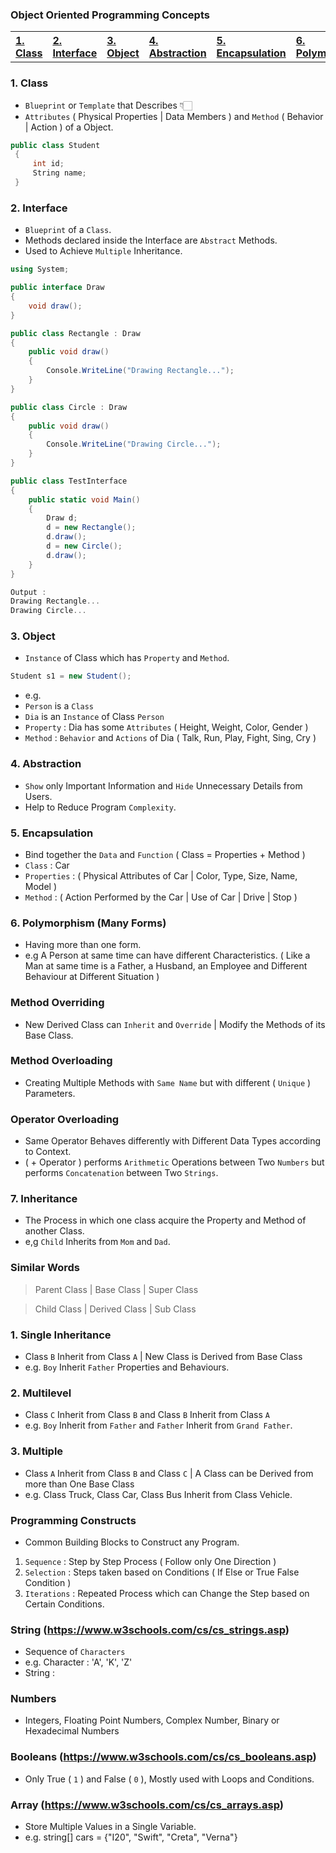### Object Oriented Programming Concepts

<table>
  <tr>
    <th align=left><a href= "#class">1. Class</a></th>
    <th align=left><a href= "#int">2. Interface</a></th>
    <th align=left><a href= "#obj">3. Object</a></th>
    <th align=left><a href= "#abs">4. Abstraction</a></th>
    <th align=left><a href= "#enc">5. Encapsulation</a></th>
    <th align=left><a href= "#poly">6. Polymorphism</a></th>
    <th align=left><a href= "#inh">7. Inheritance</a></th>
  </tr>
</table>

<h3 name='class'>1. Class</h3>

- `Blueprint` or `Template` that Describes 👇🏻
- `Attributes` ( Physical Properties | Data Members ) and `Method` ( Behavior | Action ) of a Object.

```C#
public class Student  
 {  
     int id; 
     String name; 
 }  
```

<h3 name='int'>2. Interface</h3>

- `Blueprint` of a `Class`.
- Methods declared inside the Interface are `Abstract` Methods.
- Used to Achieve `Multiple` Inheritance.

```C#
using System;  

public interface Draw
{  
    void draw();  
}  

public class Rectangle : Draw  
{  
    public void draw()  
    {  
        Console.WriteLine("Drawing Rectangle...");  
    }  
}  

public class Circle : Draw
{  
    public void draw()  
    {  
        Console.WriteLine("Drawing Circle...");  
    }  
}  

public class TestInterface  
{  
    public static void Main()  
    {  
        Draw d;  
        d = new Rectangle();  
        d.draw();  
        d = new Circle();  
        d.draw();  
    }  
}  
```

```C#
Output :
Drawing Rectangle...
Drawing Circle...
```

<h3 name='obj'>3. Object</h3> 

- `Instance` of Class which has `Property` and `Method`.

```C#
Student s1 = new Student();
```

- e.g. 
- `Person` is a `Class` 
- `Dia` is an `Instance` of Class `Person`
- `Property` : Dia has some `Attributes` ( Height, Weight, Color, Gender )    
- `Method` : `Behavior` and `Actions` of Dia ( Talk, Run, Play, Fight, Sing, Cry )

<h3 name='abs'>4. Abstraction</h3>

- `Show` only Important Information and `Hide` Unnecessary Details from Users.
- Help to Reduce Program `Complexity`.

<h3 name='enc'>5. Encapsulation</h3> 

- Bind together the `Data` and `Function` ( Class = Properties + Method )
- `Class` : Car
- `Properties` : ( Physical Attributes of Car | Color, Type, Size, Name, Model )
- `Method` : ( Action Performed by the Car | Use of Car | Drive | Stop )

<h3 name='poly'>6. Polymorphism (Many Forms)</h3>

- Having more than one form.
- e.g A Person at same time can have different Characteristics.
( Like a Man at same time is a Father, a Husband, an Employee and Different Behaviour at Different Situation )

### Method Overriding
- New Derived Class can `Inherit` and `Override` | Modify the Methods of its Base Class.

### Method Overloading 
- Creating Multiple Methods with `Same Name` but with different ( `Unique` ) Parameters.

### Operator Overloading
- Same Operator Behaves differently with Different Data Types according to Context.
- ( + Operator ) performs `Arithmetic` Operations between Two `Numbers` but performs `Concatenation` between Two `Strings`.

<h3 name='inh'>7. Inheritance</h3> 

- The Process in which one class acquire the Property and Method of another Class.
- e,g `Child` Inherits from `Mom` and `Dad`.

### Similar Words

> Parent Class | Base Class    | Super Class
 
> Child Class  | Derived Class | Sub Class

### 1. Single Inheritance 
- Class `B` Inherit from Class `A` | New Class is Derived from Base Class
- e.g. `Boy` Inherit `Father` Properties and Behaviours.

### 2. Multilevel
- Class `C` Inherit from Class `B` and Class `B` Inherit from Class `A`
- e.g. `Boy` Inherit from `Father` and `Father` Inherit from `Grand Father`.

### 3. Multiple  
- Class `A` Inherit from Class `B` and Class `C` | A Class can be Derived from more than One Base Class
- e.g. Class Truck, Class Car, Class Bus Inherit from Class Vehicle.

### Programming Constructs
- Common Building Blocks to Construct any Program.

1. `Sequence` : Step by Step Process ( Follow only One Direction )
2. `Selection` : Steps taken based on Conditions ( If Else or True False Condition )
3. `Iterations` : Repeated Process which can Change the Step based on Certain Conditions.

### String (https://www.w3schools.com/cs/cs_strings.asp)
- Sequence of `Characters`
- e.g. Character : 'A', 'K', 'Z'
- String : 

### Numbers 
- Integers, Floating Point Numbers, Complex Number, Binary or Hexadecimal Numbers

### Booleans (https://www.w3schools.com/cs/cs_booleans.asp)
- Only True ( `1` ) and False ( `0` ), Mostly used with Loops and Conditions.

### Array (https://www.w3schools.com/cs/cs_arrays.asp)
- Store Multiple Values in a Single Variable.
- e.g. string\[] cars = {"I20", "Swift", "Creta", "Verna"}


